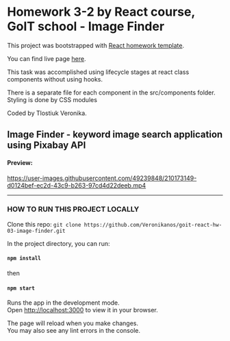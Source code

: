 # Homework 3-2 by React course, GoIT school - Image Finder

This project was bootstrapped with
[React homework template](https://github.com/goitacademy/react-homework-template).

You can find live page
[here](https://veronikanos.github.io/goit-react-hw-03-image-finder/).

This task was accomplished using lifecycle stages at react class components without using hooks.

There is a separate file for each component in the src/components folder. 
Styling is done by CSS modules

Coded by Tlostiuk Veronika.

## Image Finder - keyword image search application using Pixabay API

#### Preview:

https://user-images.githubusercontent.com/49239848/210173149-d0124bef-ec2d-43c9-b263-97cd4d22deeb.mp4

---

### HOW TO RUN THIS PROJECT LOCALLY

Clone this repo:
`git clone https://github.com/Veronikanos/goit-react-hw-03-image-finder.git`

In the project directory, you can run:

#### `npm install`

then

#### `npm start`

Runs the app in the development mode.\
Open [http://localhost:3000](http://localhost:3000) to view it in your browser.

The page will reload when you make changes.\
You may also see any lint errors in the console.
